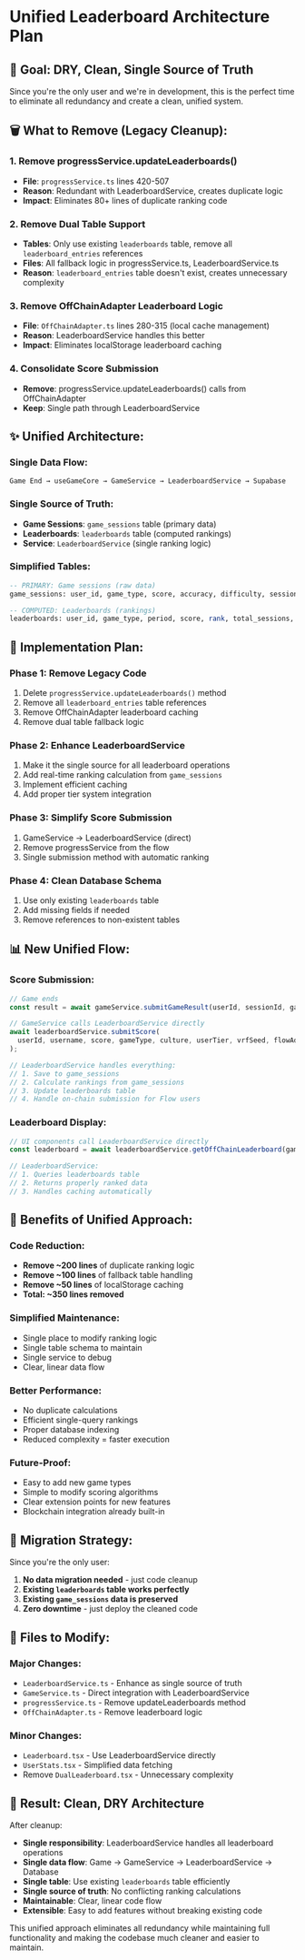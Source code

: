 # Unified Leaderboard Architecture Plan

## 🎯 **Goal: DRY, Clean, Single Source of Truth**

Since you're the only user and we're in development, this is the perfect time to eliminate all redundancy and create a clean, unified system.

## 🗑️ **What to Remove (Legacy Cleanup):**

### **1. Remove progressService.updateLeaderboards()**
- **File**: `progressService.ts` lines 420-507
- **Reason**: Redundant with LeaderboardService, creates duplicate logic
- **Impact**: Eliminates 80+ lines of duplicate ranking code

### **2. Remove Dual Table Support**
- **Tables**: Only use existing `leaderboards` table, remove all `leaderboard_entries` references
- **Files**: All fallback logic in progressService.ts, LeaderboardService.ts
- **Reason**: `leaderboard_entries` table doesn't exist, creates unnecessary complexity

### **3. Remove OffChainAdapter Leaderboard Logic**
- **File**: `OffChainAdapter.ts` lines 280-315 (local cache management)
- **Reason**: LeaderboardService handles this better
- **Impact**: Eliminates localStorage leaderboard caching

### **4. Consolidate Score Submission**
- **Remove**: progressService.updateLeaderboards() calls from OffChainAdapter
- **Keep**: Single path through LeaderboardService

## ✨ **Unified Architecture:**

### **Single Data Flow:**
```
Game End → useGameCore → GameService → LeaderboardService → Supabase
```

### **Single Source of Truth:**
- **Game Sessions**: `game_sessions` table (primary data)
- **Leaderboards**: `leaderboards` table (computed rankings)
- **Service**: `LeaderboardService` (single ranking logic)

### **Simplified Tables:**
```sql
-- PRIMARY: Game sessions (raw data)
game_sessions: user_id, game_type, score, accuracy, difficulty, session_data

-- COMPUTED: Leaderboards (rankings)
leaderboards: user_id, game_type, period, score, rank, total_sessions, average_accuracy
```

## 🔧 **Implementation Plan:**

### **Phase 1: Remove Legacy Code**
1. Delete `progressService.updateLeaderboards()` method
2. Remove all `leaderboard_entries` table references
3. Remove OffChainAdapter leaderboard caching
4. Remove dual table fallback logic

### **Phase 2: Enhance LeaderboardService**
1. Make it the single source for all leaderboard operations
2. Add real-time ranking calculation from `game_sessions`
3. Implement efficient caching
4. Add proper tier system integration

### **Phase 3: Simplify Score Submission**
1. GameService → LeaderboardService (direct)
2. Remove progressService from the flow
3. Single submission method with automatic ranking

### **Phase 4: Clean Database Schema**
1. Use only existing `leaderboards` table
2. Add missing fields if needed
3. Remove references to non-existent tables

## 📊 **New Unified Flow:**

### **Score Submission:**
```typescript
// Game ends
const result = await gameService.submitGameResult(userId, sessionId, gameResult, config);

// GameService calls LeaderboardService directly
await leaderboardService.submitScore(
  userId, username, score, gameType, culture, userTier, vrfSeed, flowAddress
);

// LeaderboardService handles everything:
// 1. Save to game_sessions
// 2. Calculate rankings from game_sessions
// 3. Update leaderboards table
// 4. Handle on-chain submission for Flow users
```

### **Leaderboard Display:**
```typescript
// UI components call LeaderboardService directly
const leaderboard = await leaderboardService.getOffChainLeaderboard(gameType, culture, limit);

// LeaderboardService:
// 1. Queries leaderboards table
// 2. Returns properly ranked data
// 3. Handles caching automatically
```

## 🎯 **Benefits of Unified Approach:**

### **Code Reduction:**
- **Remove ~200 lines** of duplicate ranking logic
- **Remove ~100 lines** of fallback table handling
- **Remove ~50 lines** of localStorage caching
- **Total: ~350 lines removed**

### **Simplified Maintenance:**
- Single place to modify ranking logic
- Single table schema to maintain
- Single service to debug
- Clear, linear data flow

### **Better Performance:**
- No duplicate calculations
- Efficient single-query rankings
- Proper database indexing
- Reduced complexity = faster execution

### **Future-Proof:**
- Easy to add new game types
- Simple to modify scoring algorithms
- Clear extension points for new features
- Blockchain integration already built-in

## 🔄 **Migration Strategy:**

Since you're the only user:
1. **No data migration needed** - just code cleanup
2. **Existing `leaderboards` table works perfectly**
3. **Existing `game_sessions` data is preserved**
4. **Zero downtime** - just deploy the cleaned code

## 📝 **Files to Modify:**

### **Major Changes:**
- `LeaderboardService.ts` - Enhance as single source of truth
- `GameService.ts` - Direct integration with LeaderboardService
- `progressService.ts` - Remove updateLeaderboards method
- `OffChainAdapter.ts` - Remove leaderboard logic

### **Minor Changes:**
- `Leaderboard.tsx` - Use LeaderboardService directly
- `UserStats.tsx` - Simplified data fetching
- Remove `DualLeaderboard.tsx` - Unnecessary complexity

## 🚀 **Result: Clean, DRY Architecture**

After cleanup:
- **Single responsibility**: LeaderboardService handles all leaderboard operations
- **Single data flow**: Game → GameService → LeaderboardService → Database
- **Single table**: Use existing `leaderboards` table efficiently
- **Single source of truth**: No conflicting ranking calculations
- **Maintainable**: Clear, linear code flow
- **Extensible**: Easy to add features without breaking existing code

This unified approach eliminates all redundancy while maintaining full functionality and making the codebase much cleaner and easier to maintain.
